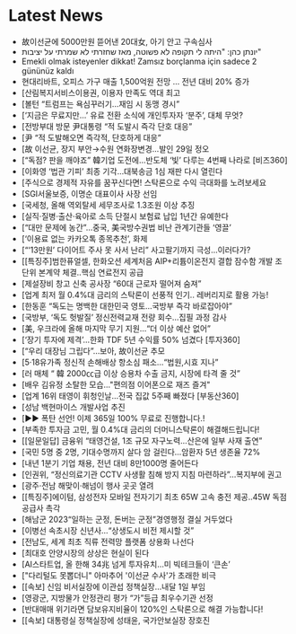 # Latest News
-  故이선균에 5000만원 뜯어낸 20대女, 아기 안고 구속심사
-  יונתן כהן: "היתה לי תקופה לא פשוטה, מאז שחזרתי לא שמרתי על יציבות"
-  Emekli olmak isteyenler dikkat! Zamsız borçlanma için sadece 2 gününüz kaldı
-  현대리바트, 오피스 가구 매출 1,500억원 전망 … 전년 대비 20% 증가
-  [산림복지서비스이용권, 이용자 만족도 역대 최고
-  [볼턴 “트럼프는 욕심꾸러기…재임 시 동맹 경시”
-  [‘지금은 무료지만…’ 유료 전환 소식에 개인투자자 ‘분주’, 대체 무엇?
-  [전방부대 방문 尹대통령 “적 도발시 즉각 단호 대응”
-  [尹 “적 도발해오면 즉각적, 단호하게 대응”
-  [故 이선균, 장지 부안→수원 연화장변경…발인 29일 정오
-  [“독점? 판을 깨야죠” 韓기업 도전에…반도체 ‘빛’ 다루는 4번째 나라로 [비즈360]
-  [이화영 ‘법관 기피’ 최종 기각…대북송금 1심 재판 다시 열린다
-  [주식으로 경제적 자유를 꿈꾸신다면! 스탁론으로 수익 극대화를 노려보세요
-  [SGI서울보증, 이명순 대표이사 사장 선임
-  [국세청, 올해 역외탈세 세무조사로 1.3조원 이상 추징
-  [실직·질병·출산·육아로 소득 단절시 보험료 납입 1년간 유예한다
-  [“대만 문제에 농간”…중국, 美국방수권법 비난 관계기관들 ‘영끌’
-  [‘이용료 없는 카카오톡 종목추천’, 화제
-  [“‘13만원’ 다이어트 주사 못 사서 난리” 사고팔기까지 극성…이러다가?
-  [[특징주]범한퓨얼셀, 한화오션 세계처음 AIP+리튬이온전지 결합 잠수함 개발 조 단위 본계약 체결..핵심 연료전지 공급
-  [제설장비 창고 신축 공사장 “60대 근로자 떨어져 숨져”
-  [업계 최저 월 0.4%대 금리의 스탁론이 선풍적 인기.. 레버리지로 활용 가능!
-  [한동훈 “독도는 명백한 대한민국 영토…국방부 즉각 바로잡아야”
-  [국방부, ‘독도 헛발질’ 정신전력교재 전량 회수…집필 과정 감사
-  [美, 우크라에 올해 마지막 무기 지원…“더 이상 예산 없어”
-  [‘장기 투자에 제격’…한화 TDF 5년 수익률 50% 넘겼다 [투자360]
-  [“우리 대장님 그립다”…보아, 故이선균 추모
-  [5·18유가족 정신적 손해배상 항소심 패소…“법원,시효 지나”
-  [러 매체 “ 韓 2000㏄급 이상 승용차 수출 금지, 시장에 타격 줄 것”
-  [배우 김유정 소탈한 모습…"편의점 이어폰으로 재즈 즐겨"
-  [업계 16위 태영이 휘청인날…전국 집값 5주째 빠졌다 [부동산360]
-  [성남 백현마이스 개발사업 추진
-  [▶▶ 폭탄 선언! 이제 365일 100% 무료로 진행합니다.!
-  [부족한 투자금 고민, 월 0.4%대 금리의 더머니스탁론이 해결해드립니다!
-  [[일문일답] 금융위 “태영건설, 1조 규모 자구노력…산은에 일부 사재 출연”
-  [국민 5명 중 2명, 기대수명까지 살다 암 걸린다…암환자 5년 생존율 72%
-  [내년 1분기 기업 채용, 전년 대비 8만1000명 줄어든다
-  [인권위, “정신의료기관 CCTV 사생활 침해 방지 지침 마련하라”…복지부에 권고
-  [광주·전남 해맞이·해넘이 행사 곳곳 열려
-  [[특징주]에이텀, 삼성전자 모바일 전자기기 최초 65W 고속 충전 제공..45W 독점공급사 촉각
-  [해남군 2023“일하는 군정, 돈버는 군정”경영행정 결실 거두었다
-  [이병선 속초시장 신년사…“상생도시 비전 제시할 것”
-  [전남도, 세계 최초 직류 전력망 플랫폼 상용화 나선다
-  [최대호 안양시장의 상상은 현실이 된다
-  [AI스타트업, 올 한해 34兆 넘게 투자유치…미 빅테크들이 ‘큰손’
-  ["다리털도 못뽑더니" 아마추어 '이선균 수사'가 초래한 비극
-  [[속보] 신임 비서실장에 이관섭 정책실장…내달 1일 부임
-  [영광군, 지방물가 안정관리 평가 “가”등급 최우수기관 선정
-  [반대매매 위기라면 담보유지비율이 120%인 스탁론으로 해결 가능합니다!
-  [[속보] 대통령실 정책실장에 성태윤, 국가안보실장 장호진
